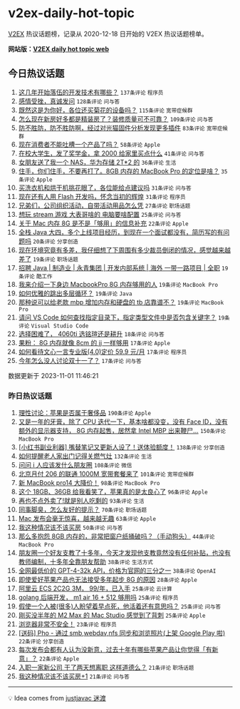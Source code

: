 # v2ex-daily-hot-topic

[V2EX](https://www.v2ex.com/) 热议话题榜，记录从 2020-12-18 日开始的 V2EX 热议话题榜单。

**网站版：[V2EX daily hot topic web](https://boojack.github.io/v2ex-daily-hot-topic-web/)**

## 今日热议话题

<!-- TODAY BEGIN -->

1. [这几年开始落伍的开发技术有哪些？](https://www.v2ex.com/t/987300) `137条评论` `程序员`
1. [感情受挫，真诚发问](https://www.v2ex.com/t/987536) `128条评论` `问与答`
1. [既然这是为你好，各位还买菊花的设备吗？](https://www.v2ex.com/t/987326) `115条评论` `宽带症候群`
1. [怎么现在新房好多都是精装房了？装修质量可不可靠？](https://www.v2ex.com/t/987299) `109条评论` `问与答`
1. [防不胜防，防不胜防啊，经过对光猫固件分析发现更多插件](https://www.v2ex.com/t/987392) `83条评论` `宽带症候群`
1. [现在消费者不能吐槽一个产品了吗？](https://www.v2ex.com/t/987446) `58条评论` `Apple`
1. [在校大学生，发了奖学金，拿 2000 给家里买点什么](https://www.v2ex.com/t/987450) `41条评论` `问与答`
1. [女朋友送了我一个 NAS，华为存储 2T*2 的](https://www.v2ex.com/t/987380) `36条评论` `生活`
1. [住手，你们住手，不要再打了。8GB 内存的 MacBook Pro 的定位是啥？](https://www.v2ex.com/t/987428) `35条评论` `Apple`
1. [买洗衣机和烘干机挑花眼了，各位能给点建议吗](https://www.v2ex.com/t/987566) `31条评论` `问与答`
1. [现在还有人用 Flash 开发吗，怀念当初的辉煌](https://www.v2ex.com/t/987402) `31条评论` `程序员`
1. [兄弟们，公司组织活动，自带活动用品怎么凭](https://www.v2ex.com/t/987489) `27条评论` `职场话题`
1. [想玩 stream 游戏 大表哥啥的 电脑要啥配置](https://www.v2ex.com/t/987308) `25条评论` `问与答`
1. [关于 Mac 内存 8G 是不是「够用」的信息补充](https://www.v2ex.com/t/987360) `22条评论` `Apple`
1. [全栈 Java 大四，多个上线项目经历，到现在一个面试都没有，简历写的有问题吗](https://www.v2ex.com/t/987463) `20条评论` `分享创造`
1. [现在环境究竟有多差，我仔细想了下周围有多少裁员倒闭的情况，感觉越来越差了](https://www.v2ex.com/t/987591) `19条评论` `职场话题`
1. [招聘 Java | 制造业 | 永青集团 | 开发内部系统 | 海外 一带一路项目 | 全职](https://www.v2ex.com/t/987475) `19条评论` `酷工作`
1. [我来介绍一下身边 MacbookPro 8G 内存够用的人](https://www.v2ex.com/t/987482) `19条评论` `MacBook Pro`
1. [如何优雅的跳出多层循环？](https://www.v2ex.com/t/987376) `19条评论` `Java`
1. [那种说可以给老款 mbp 增加内存和硬盘的 tb 店靠谱不？](https://www.v2ex.com/t/987317) `19条评论` `MacBook Pro`
1. [请问 VS Code 如何查找指定目录下，指定类型文件中是否包含关键字？](https://www.v2ex.com/t/987303) `19条评论` `Visual Studio Code`
1. [选择困难了， 4060ti 选铭瑄还是耕升](https://www.v2ex.com/t/987477) `18条评论` `问与答`
1. [果粉： 8G 内存就像 8cm 的 jj 一样够用](https://www.v2ex.com/t/987490) `17条评论` `Apple`
1. [如何看待文心一言专业版(4.0)定价 59.9 元/月](https://www.v2ex.com/t/987341) `17条评论` `程序员`
1. [今年怎么没人讨论双十一了？](https://www.v2ex.com/t/987316) `17条评论` `问与答`

数据更新于 2023-11-01 11:46:21

<!-- TODAY END -->

### 昨日热议话题

<!-- YESTERDAY BEGIN -->

1. [理性讨论：苹果是否属于奢侈品](https://www.v2ex.com/t/986990) `190条评论` `Apple`
1. [又是一年的牙膏，除了 CPU 迭代一下，基本啥都没变，没有 Face ID，没有额外的显示器支持， 8G 内存起售，居然拿 Intel MBP 出来鞭尸...](https://www.v2ex.com/t/986922) `150条评论` `MacBook Pro`
1. [[小红书副业利器] 嘴替笔记又更新人设了！送体验额度！](https://www.v2ex.com/t/987010) `138条评论` `分享创造`
1. [如何提醒老人家出门记得关燃气灶](https://www.v2ex.com/t/986963) `132条评论` `生活`
1. [问问 i 人应该发什么朋友圈](https://www.v2ex.com/t/986952) `108条评论` `微信`
1. [北京月付 206 的联通 1000M 宽带套餐来了](https://www.v2ex.com/t/986961) `101条评论` `宽带症候群`
1. [新 MacBook pro14 大降价！](https://www.v2ex.com/t/986919) `98条评论` `MacBook Pro`
1. [这个 18GB、36GB 给我看笑了，苹果真的是太良心了](https://www.v2ex.com/t/986981) `96条评论` `Apple`
1. [再也不点外卖了!就是别人吃剩的](https://www.v2ex.com/t/987074) `93条评论` `生活`
1. [同事脚臭，怎么友好的提示？](https://www.v2ex.com/t/986938) `70条评论` `职场话题`
1. [Mac 发布会毫无惊喜，越来越无趣](https://www.v2ex.com/t/986930) `63条评论` `Apple`
1. [我这种情况该不该买房](https://www.v2ex.com/t/987159) `50条评论` `问与答`
1. [那么多抱怨 8GB 内存的，非常把窗户纸捅破吗？（手动狗头）](https://www.v2ex.com/t/987146) `44条评论` `MacBook Pro`
1. [朋友圈一个好友支教了十多年，今天才发现他支教竟然没有任何补贴，也没有教师编制，十多年全靠朋友帮助](https://www.v2ex.com/t/987237) `38条评论` `生活方式`
1. [全网最低价的 GPT-4-32k API，价格为官网的三分之一](https://www.v2ex.com/t/987214) `38条评论` `OpenAI`
1. [即使爱好苹果产品也无法接受多年起步 8G 的原因](https://www.v2ex.com/t/987259) `28条评论` `Apple`
1. [阿里云 ECS 2C2G 3M， 99/年，已入手](https://www.v2ex.com/t/987267) `25条评论` `云计算`
1. [golang 后端开发， m1 air 16 + 512 够用吗](https://www.v2ex.com/t/986980) `25条评论` `程序员`
1. [假使一个人被(很多)人盼望着早点死，他活着还有意思吗？](https://www.v2ex.com/t/986984) `25条评论` `问与答`
1. [刚买没半年的 M2 Max 的 Mac Studio 感觉到了背刺](https://www.v2ex.com/t/986921) `25条评论` `Apple`
1. [浏览器非常不安全！](https://www.v2ex.com/t/987029) `23条评论` `程序员`
1. [[送码] Pho - 通过 smb,webdav,nfs 同步和浏览照片(上架 Google Play 啦)](https://www.v2ex.com/t/986994) `22条评论` `分享创造`
1. [每次发布会都有人认为没新意，过去十年有哪些苹果产品让你觉得「有新意」？](https://www.v2ex.com/t/986943) `22条评论` `Apple`
1. [入职一家新公司 干了两天想离职 这样道德么？](https://www.v2ex.com/t/987260) `21条评论` `职场话题`
1. [我这种情况该不该买房+1](https://www.v2ex.com/t/987168) `21条评论` `问与答`

<!-- YESTERDAY END -->

---

💡 Idea comes from [justjavac 迷渡](https://github.com/justjavac/)
